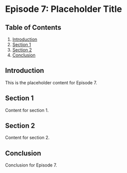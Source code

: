 # Episode 7: Placeholder Title

## Table of Contents

1. [Introduction](#introduction)
2. [Section 1](#section-1)
3. [Section 2](#section-2)
4. [Conclusion](#conclusion)

## Introduction

This is the placeholder content for Episode 7.

## Section 1

Content for section 1.

## Section 2

Content for section 2.

## Conclusion

Conclusion for Episode 7.
